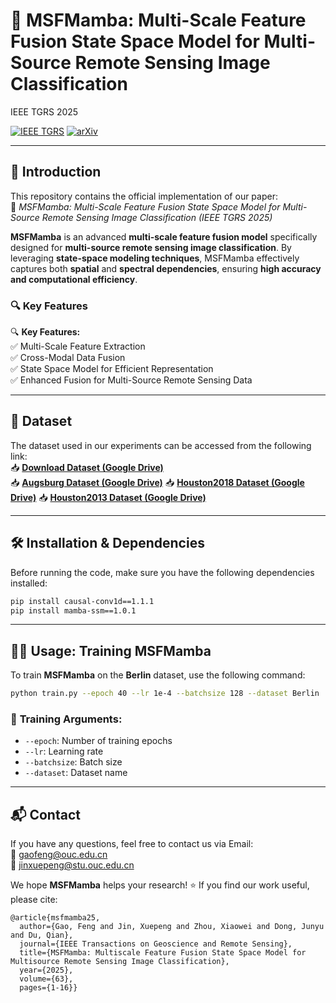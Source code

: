 # 🚀 **MSFMamba: Multi-Scale Feature Fusion State Space Model for Multi-Source Remote Sensing Image Classification**  

IEEE TGRS 2025

[![IEEE TGRS](https://img.shields.io/badge/IEEE-TGRS-blue)](https://ieeexplore.ieee.org/document/10856240)  [![arXiv](https://img.shields.io/badge/arXiv-2408.14255-b31b1b)](https://arxiv.org/abs/2408.14255) 

---

## 📌 **Introduction**

This repository contains the official implementation of our paper:  
📄 *MSFMamba: Multi-Scale Feature Fusion State Space Model for Multi-Source Remote Sensing Image Classification* *(IEEE TGRS 2025)*  

**MSFMamba** is an advanced **multi-scale feature fusion model** specifically designed for **multi-source remote sensing image classification**.
 By leveraging **state-space modeling techniques**, MSFMamba effectively captures both **spatial** and **spectral dependencies**, ensuring **high accuracy and computational efficiency**.

### 🔍 **Key Features**

🔍 **Key Features:**  
✅ Multi-Scale Feature Extraction  
✅ Cross-Modal Data Fusion  
✅ State Space Model for Efficient Representation  
✅ Enhanced Fusion for Multi-Source Remote Sensing Data  

---

## 📂 **Dataset**  

The dataset used in our experiments can be accessed from the following link:  
📥 **[Download Dataset (Google Drive)](https://drive.google.com/file/d/1iZEIAVhlt2QJb_RECp0bHFVN7C8po8ag/view?usp=sharing)**  
📥 **[Augsburg Dataset (Google Drive)](https://drive.google.com/file/d/1lko-IlWVtIJFohYe0YlA8lvPYOrESOuQ/view?usp=drive_link)** 
📥 **[Houston2018 Dataset (Google Drive)](https://drive.google.com/file/d/1B02jNeEz4vvzX_0-ZCLSW_2iOcqGBtOd/view?usp=drive_link)** 
📥 **[Houston2013 Dataset (Google Drive)](https://drive.google.com/file/d/1doOfVidkms_o6dqzD9b_p7nufNZZ0MCr/view?usp=drive_link)** 

---

## 🛠 **Installation & Dependencies**

Before running the code, make sure you have the following dependencies installed:

```bash
pip install causal-conv1d==1.1.1
pip install mamba-ssm==1.0.1
```

---

## 🏋️‍♂️ **Usage: Training MSFMamba**

To train **MSFMamba** on the **Berlin** dataset, use the following command:

```bash
python train.py --epoch 40 --lr 1e-4 --batchsize 128 --dataset Berlin
```

### 🔧 **Training Arguments**:

- `--epoch`: Number of training epochs
- `--lr`: Learning rate
- `--batchsize`: Batch size
- `--dataset`: Dataset name

---

## 📬 **Contact**

If you have any questions, feel free to contact us via Email:  
📧 [gaofeng@ouc.edu.cn](mailto:gaofeng@ouc.edu.cn)  
📧 [jinxuepeng@stu.ouc.edu.cn](mailto:jinxuepeng@stu.ouc.edu.cn)  

We hope **MSFMamba** helps your research! ⭐ If you find our work useful, please cite:

```
@article{msfmamba25,
  author={Gao, Feng and Jin, Xuepeng and Zhou, Xiaowei and Dong, Junyu and Du, Qian},
  journal={IEEE Transactions on Geoscience and Remote Sensing}, 
  title={MSFMamba: Multiscale Feature Fusion State Space Model for Multisource Remote Sensing Image Classification}, 
  year={2025},
  volume={63},
  pages={1-16}}
```

